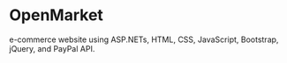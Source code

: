 # OpenMarket
e-commerce website using ASP.NETs, HTML, CSS, JavaScript, Bootstrap, jQuery, and PayPal API.
